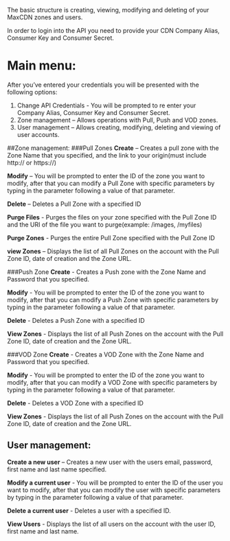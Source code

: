 The basic structure is creating,
viewing, modifying and deleting of your MaxCDN zones and users.

In order to login into the API you need to provide your CDN Company Alias, Consumer Key and
Consumer Secret.

# Main menu:
  After you’ve entered your credentials you will be presented with the following options:

  1. Change API Credentials - You will be prompted to re enter your Company Alias, Consumer
  Key and Consumer Secret.
  2. Zone management – Allows operations with Pull, Push and VOD zones.
  3. User management – Allows creating, modifying, deleting and viewing of user accounts.

##Zone management:
###Pull Zones
  **Create** – Creates a pull zone with the Zone Name that you specified, and the link to your
  origin(must include http:// or https://)
  
  **Modify** – You will be prompted to enter the ID of the zone you want to modify, after that you
  can modify a Pull Zone with specific parameters by typing in the parameter following a value of
  that parameter.
  
  **Delete** – Deletes a Pull Zone with a specified ID
  
  **Purge Files** - Purges the files on your zone specified with the Pull Zone ID and the URI of the file you
  want to purge(example: /images, /myfiles)
  
  **Purge Zones** - Purges the entire Pull Zone specified with the Pull Zone ID
  
  **view Zones** – Displays the list of all Pull Zones on the account with the Pull Zone ID, date of creation
  and the Zone URL.
  
###Push Zone
  **Create** - Creates a Push zone with the Zone Name and Password that you specified.
  
  **Modify** - You will be prompted to enter the ID of the zone you want to modify, after that you can
  modify a Push Zone with specific parameters by typing in the parameter following a value of that
  parameter.
  
  **Delete** - Deletes a Push Zone with a specified ID
  
  **View Zones** - Displays the list of all Push Zones on the account with the Pull Zone ID, date of creation
  and the Zone URL.
  
###VOD Zone
  **Create** - Creates a VOD Zone with the Zone Name and Password that you specified.
  
  **Modify** - You will be prompted to enter the ID of the zone you want to modify, after that you can
  modify a VOD Zone with specific parameters by typing in the parameter following a value of that
  parameter.
  
  **Delete** - Deletes a VOD Zone with a specified ID
  
  **View Zones** - Displays the list of all Push Zones on the account with the Pull Zone ID, date of creation
  and the Zone URL.
  
## User management:
  **Create a new user** – Creates a new user with the users email, password, first name and last name
  specified.
  
  **Modify a current user** - You will be prompted to enter the ID of the user you want to modify, after that
  you can modify the user with specific parameters by typing in the parameter following a value of that
  parameter.
  
  **Delete a current user** - Deletes a user with a specified ID.
  
  **View Users** - Displays the list of all users on the account with the user ID, first name and last name.
